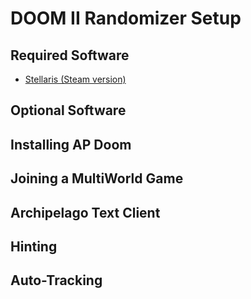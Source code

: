 # DOOM II Randomizer Setup

## Required Software
- [Stellaris (Steam version)](https://store.steampowered.com/app/281990/Stellaris/)

## Optional Software


## Installing AP Doom


## Joining a MultiWorld Game


## Archipelago Text Client


## Hinting


## Auto-Tracking

